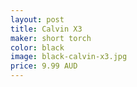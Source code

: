 ```yaml
---
layout: post
title: Calvin X3
maker: short torch
color: black
image: black-calvin-x3.jpg
price: 9.99 AUD
---
```

